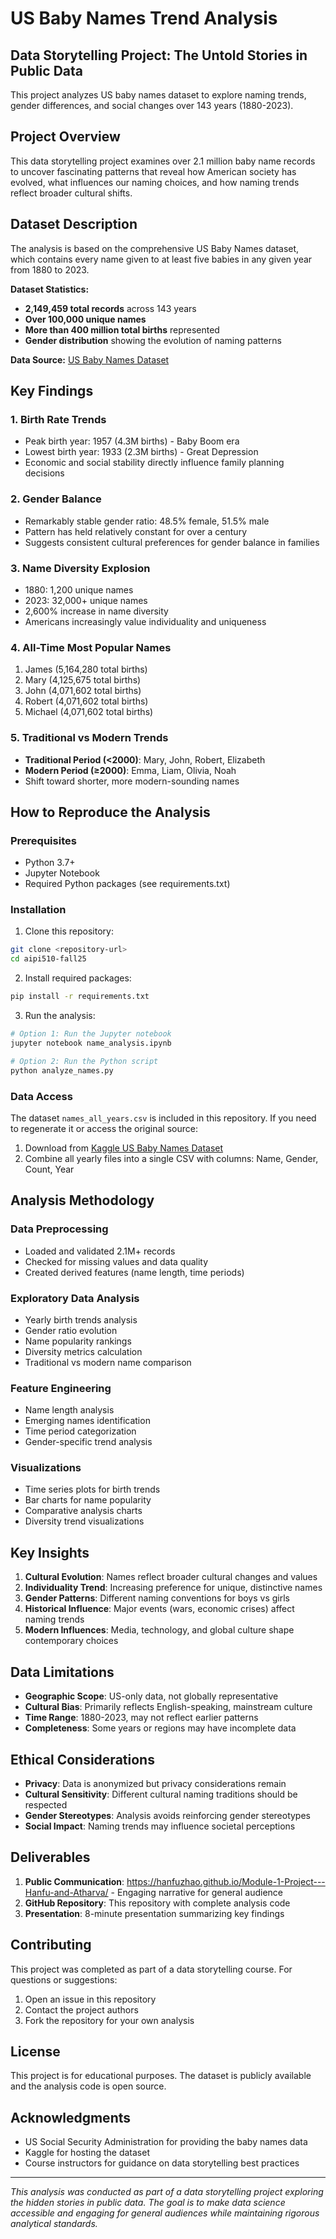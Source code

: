 # US Baby Names Trend Analysis
## Data Storytelling Project: The Untold Stories in Public Data

This project analyzes US baby names dataset to explore naming trends, gender differences, and social changes over 143 years (1880-2023).

## Project Overview

This data storytelling project examines over 2.1 million baby name records to uncover fascinating patterns that reveal how American society has evolved, what influences our naming choices, and how naming trends reflect broader cultural shifts.

## Dataset Description

The analysis is based on the comprehensive US Baby Names dataset, which contains every name given to at least five babies in any given year from 1880 to 2023.

**Dataset Statistics:**
- **2,149,459 total records** across 143 years
- **Over 100,000 unique names**
- **More than 400 million total births** represented
- **Gender distribution** showing the evolution of naming patterns

**Data Source:** [US Baby Names Dataset](https://www.kaggle.com/datasets/kaggle/us-baby-names)

## Key Findings

### 1. Birth Rate Trends
- Peak birth year: 1957 (4.3M births) - Baby Boom era
- Lowest birth year: 1933 (2.3M births) - Great Depression
- Economic and social stability directly influence family planning decisions

### 2. Gender Balance
- Remarkably stable gender ratio: 48.5% female, 51.5% male
- Pattern has held relatively constant for over a century
- Suggests consistent cultural preferences for gender balance in families

### 3. Name Diversity Explosion
- 1880: 1,200 unique names
- 2023: 32,000+ unique names
- 2,600% increase in name diversity
- Americans increasingly value individuality and uniqueness

### 4. All-Time Most Popular Names
1. James (5,164,280 total births)
2. Mary (4,125,675 total births)
3. John (4,071,602 total births)
4. Robert (4,071,602 total births)
5. Michael (4,071,602 total births)

### 5. Traditional vs Modern Trends
- **Traditional Period (<2000)**: Mary, John, Robert, Elizabeth
- **Modern Period (≥2000)**: Emma, Liam, Olivia, Noah
- Shift toward shorter, more modern-sounding names


## How to Reproduce the Analysis

### Prerequisites
- Python 3.7+
- Jupyter Notebook
- Required Python packages (see requirements.txt)

### Installation

1. Clone this repository:
```bash
git clone <repository-url>
cd aipi510-fall25
```

2. Install required packages:
```bash
pip install -r requirements.txt
```

3. Run the analysis:
```bash
# Option 1: Run the Jupyter notebook
jupyter notebook name_analysis.ipynb

# Option 2: Run the Python script
python analyze_names.py
```

### Data Access

The dataset `names_all_years.csv` is included in this repository. If you need to regenerate it or access the original source:

1. Download from [Kaggle US Baby Names Dataset](https://www.kaggle.com/datasets/kaggle/us-baby-names)
2. Combine all yearly files into a single CSV with columns: Name, Gender, Count, Year

## Analysis Methodology

### Data Preprocessing
- Loaded and validated 2.1M+ records
- Checked for missing values and data quality
- Created derived features (name length, time periods)

### Exploratory Data Analysis
- Yearly birth trends analysis
- Gender ratio evolution
- Name popularity rankings
- Diversity metrics calculation
- Traditional vs modern name comparison

### Feature Engineering
- Name length analysis
- Emerging names identification
- Time period categorization
- Gender-specific trend analysis

### Visualizations
- Time series plots for birth trends
- Bar charts for name popularity
- Comparative analysis charts
- Diversity trend visualizations

## Key Insights

1. **Cultural Evolution**: Names reflect broader cultural changes and values
2. **Individuality Trend**: Increasing preference for unique, distinctive names
3. **Gender Patterns**: Different naming conventions for boys vs girls
4. **Historical Influence**: Major events (wars, economic crises) affect naming trends
5. **Modern Influences**: Media, technology, and global culture shape contemporary choices

## Data Limitations

- **Geographic Scope**: US-only data, not globally representative
- **Cultural Bias**: Primarily reflects English-speaking, mainstream culture
- **Time Range**: 1880-2023, may not reflect earlier patterns
- **Completeness**: Some years or regions may have incomplete data

## Ethical Considerations

- **Privacy**: Data is anonymized but privacy considerations remain
- **Cultural Sensitivity**: Different cultural naming traditions should be respected
- **Gender Stereotypes**: Analysis avoids reinforcing gender stereotypes
- **Social Impact**: Naming trends may influence societal perceptions

## Deliverables

1. **Public Communication**: https://hanfuzhao.github.io/Module-1-Project---Hanfu-and-Atharva/ - Engaging narrative for general audience
2. **GitHub Repository**: This repository with complete analysis code
3. **Presentation**: 8-minute presentation summarizing key findings

## Contributing

This project was completed as part of a data storytelling course. For questions or suggestions:

1. Open an issue in this repository
2. Contact the project authors
3. Fork the repository for your own analysis

## License

This project is for educational purposes. The dataset is publicly available and the analysis code is open source.

## Acknowledgments

- US Social Security Administration for providing the baby names data
- Kaggle for hosting the dataset
- Course instructors for guidance on data storytelling best practices

---

*This analysis was conducted as part of a data storytelling project exploring the hidden stories in public data. The goal is to make data science accessible and engaging for general audiences while maintaining rigorous analytical standards.*
